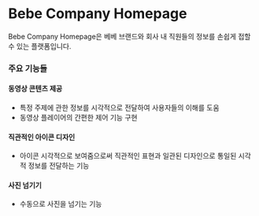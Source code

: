 # Bebe Company Homepage

Bebe Company Homepage은 베베 브랜드와 회사 내 직원들의 정보를 손쉽게 접할 수 있는 플랫폼입니다.

### 주요 기능들

#### 동영상 콘텐츠 제공

- 특정 주제에 관한 정보를 시각적으로 전달하여 사용자들의 이해를 도움
- 동영상 플레이어의 간편한 제어 기능 구현

#### 직관적인 아이콘 디자인

- 아이콘 시각적으로 보여줌으로써 직관적인 표현과 일관된 디자인으로 통일된 시각적 정보를 전달하는 기능

#### 사진 넘기기

- 수동으로 사진을 넘기는 기능

